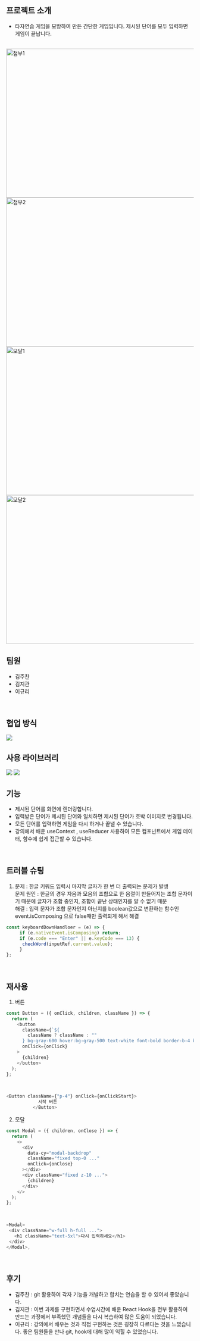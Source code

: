 ## 프로젝트 소개
- 타자연습 게임을 모방하여 만든 간단한 게임입니다. 제시된 단어를 모두 입력하면 게임이 끝납니다.
<br>
<img width="800" height="400" alt="첨부1" src="https://github.com/woorifisa-service-dev-2nd/frontend-3rd-typing-challenge/assets/151590254/52c195c9-623e-4b7b-a058-e3db12fbb6f9">
<img width="800" height="400" alt="첨부2" src="https://github.com/woorifisa-service-dev-2nd/frontend-3rd-typing-challenge/assets/151590254/e19f9826-b084-4289-be6b-04159d6db237">
<img width="800" height="400" alt="모달1" src="https://github.com/woorifisa-service-dev-2nd/frontend-3rd-typing-challenge/assets/151590254/82b09e34-bb47-4bc6-b8c8-e838f183a721">
<img width="800" height="400" alt="모달2" src="https://github.com/woorifisa-service-dev-2nd/frontend-3rd-typing-challenge/assets/151590254/796ddd07-a5d2-4734-9f82-13ffb38643f7">


## 팀원
- 김주찬
- 김지관
- 이규리
<br>

## 협업 방식
<img src="https://img.shields.io/badge/Github-3776AB?style=for-the-badge&logo=Github&logoColor=white">
<br>

## 사용 라이브러리
<img src="https://img.shields.io/badge/React-61DAFB?style=for-the-badge&logo=React&logoColor=black">
<img src="https://img.shields.io/badge/tailwindcss-06B6D4?style=flat&logo=tailwindcss&logoColor=white"/>

<br>

## 기능
- 제시된 단어를 화면에 렌더링합니다.
- 입력받은 단어가 제시된 단어와 일치하면 제시된 단어가 호박 이미지로 변경됩니다.
- 모든 단어를 입력하면 게임을 다시 하거나 끝낼 수 있습니다.
- 강의에서 배운 useContext , useReducer 사용하여 모든 컴포넌트에서 게임 데이터, 함수에 쉽게 접근할 수 있습니다.

<br>

## 트러블 슈팅
1. 문제 : 한글 키워드 입력시 마지막 글자가 한 번 더 출력되는 문제가 발생 <br>
   문제 원인 : 한글의 경우 자음과 모음의 조합으로 한 음절이 만들어지는 조합 문자이기 때문에 글자가 조합 중인지, 조합이 끝난 상태인지를 알 수 없기 때문<br>
   해결 : 입력 문자가 조합 문자인지 아닌지를 boolean값으로 변환하는 함수인 event.isComposing 으로  false때만 출력되게 해서 해결<br>

```js
const keyboardDownHandloer = (e) => {
     if (e.nativeEvent.isComposing) return;
     if (e.code === "Enter" || e.keyCode === 13) {
      checkWord(inputRef.current.value);
     }
};
```

<br>

## 재사용
1. 버튼

```js
const Button = ({ onClick, children, className }) => {
  return (
    <button
      className={`${
        className ? className : ""
      } bg-gray-600 hover:bg-gray-500 text-white font-bold border-b-4 border-gray-800 hover:border-gray-600 rounded-lg`}
      onClick={onClick}
    >
      {children}
    </button>
  );
};
```
<br>

```js
<Button className={"p-4"} onClick={onClickStart}>
            시작 버튼
          </Button>
```

2. 모달

```js
const Modal = ({ children, onClose }) => {
  return (
    <>
      <div
        data-cy="modal-backdrop"
        className="fixed top-0 ..."
        onClick={onClose}
      ></div>
      <div className="fixed z-10 ...">
        {children}
      </div>
    </>
  );
};
```

<br>

```js
<Modal>
 <div className="w-full h-full ...">
   <h1 className="text-5xl">다시 입력하세요</h1>
 </div>
</Modal>,
```


<br>

## 후기
- 김주찬 : git 활용하여 각자 기능을 개발하고 합치는 연습을 할 수 있어서 좋았습니다.
- 김지관 : 이번 과제를 구현하면서 수업시간에 배운 React Hook을 전부 활용하여 만드는 과정에서 부족했던 개념들을 다시 복습하여 많은 도움이 되었습니다.
- 이규리 : 강의에서 배우는 것과 직접 구현하는 것은 굉장히 다르다는 것을 느꼈습니다. 좋은 팀원들을 만나 git, hook에 대해 많이 익힐 수 있었습니다.
